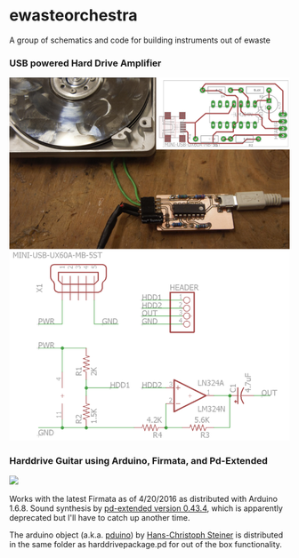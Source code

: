 ewasteorchestra
===============

A group of schematics and code for building instruments out of ewaste

<h3>USB powered Hard Drive Amplifier</h3>

<img width="800px" src="./photos/HDDampPoster.png"/>

<h3>Harddrive Guitar using Arduino, Firmata, and Pd-Extended</h3>

<img width="800px" src="./photos/hdguitarperformance.jpg"/>

<p> Works with the latest Firmata as of 4/20/2016 as distributed with Arduino 1.6.8. Sound synthesis by <a href="http://puredata.info/downloads/pd-extended">pd-extended version 0.43.4</a>, which is apparently deprecated but I'll have to catch up another time.</p>
<p> The arduino object (a.k.a. <a href="http://puredata.info/downloads/pduino">pduino</a>) by <a href="http://www.at.or.at/hans/pd/objects.html">Hans-Christoph Steiner</a> is distributed in the same folder as harddrivepackage.pd for out of the box functionality. </p>

